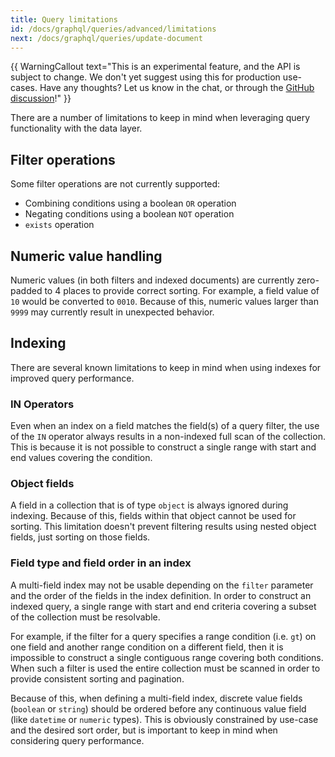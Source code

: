 ```yaml
---
title: Query limitations
id: /docs/graphql/queries/advanced/limitations
next: /docs/graphql/queries/update-document
---
```

{{ WarningCallout text="This is an experimental feature, and the API is subject to change. We don't yet suggest using this for production use-cases. Have any thoughts? Let us know in the chat, or through the [GitHub discussion](https://github.com/tinacms/tinacms/discussions/)!" }}

There are a number of limitations to keep in mind when leveraging query functionality with the data layer.

## Filter operations

Some filter operations are not currently supported:

- Combining conditions using a boolean `OR` operation
- Negating conditions using a boolean `NOT` operation
- `exists` operation

## Numeric value handling

Numeric values (in both filters and indexed documents) are currently zero-padded to 4 places to provide correct sorting. For example, a field value of `10` would be converted to `0010`. Because of this, numeric values larger than `9999` may currently result in unexpected behavior.

## Indexing

There are several known limitations to keep in mind when using indexes for improved query performance.

### IN Operators

Even when an index on a field matches the field(s) of a query filter, the use of the `IN` operator always results in a non-indexed full scan of the collection. This is because it is not possible to construct a single range with start and end values covering the condition. 

### Object fields

A field in a collection that is of type `object` is always ignored during indexing. Because of this, fields within that object cannot be used for sorting. This limitation doesn't prevent filtering results using nested object fields, just sorting on those fields.

### Field type and field order in an index

A multi-field index may not be usable depending on the `filter` parameter and the order of the fields in the index definition. In order to construct an indexed query, a single range with start and end criteria covering a subset of the collection must be resolvable.

For example, if the filter for a query specifies a range condition (i.e. `gt`) on one field and another range condition on a different field, then it is impossible to construct a single contiguous range covering both conditions. When such a filter is used the entire collection must be scanned in order to provide consistent sorting and pagination.

Because of this, when defining a multi-field index, discrete value fields (`boolean` or `string`) should be ordered before any continuous value field (like `datetime` or `numeric` types). This is obviously constrained by use-case and the desired sort order, but is important to keep in mind when considering query performance.        
